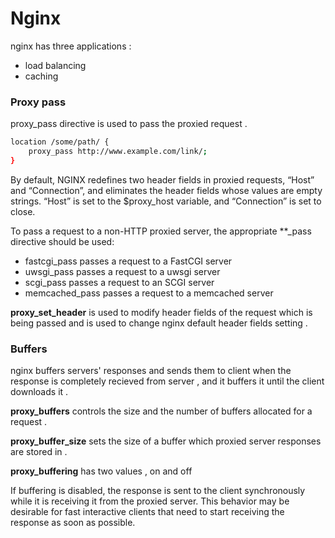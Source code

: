 # Nginx

nginx has three applications : 
* load balancing 
* caching 

### Proxy pass
proxy_pass directive is used to pass the proxied request . 

```bash
location /some/path/ {
    proxy_pass http://www.example.com/link/;
}
```
By default, NGINX redefines two header fields in proxied requests, “Host” and “Connection”, and eliminates the header fields whose values are empty strings. “Host” is set to the $proxy_host variable, and “Connection” is set to close.

To pass a request to a non-HTTP proxied server, the appropriate **_pass directive should be used:

* fastcgi_pass passes a request to a FastCGI server
* uwsgi_pass passes a request to a uwsgi server
* scgi_pass passes a request to an SCGI server
* memcached_pass passes a request to a memcached server

**proxy_set_header** is used to modify header fields of the request which 
is being passed and is used to change nginx default header fields setting .

### Buffers
nginx buffers servers' responses and sends them to client when the response is 
completely recieved from server , and it buffers it until the client downloads it . 

**proxy_buffers** controls the size and the number of buffers allocated for a request .

**proxy_buffer_size** sets the size of a buffer which proxied server responses are stored in . 

**proxy_buffering** has two values , on and off 

If buffering is disabled, the response is sent to the client synchronously while 
it is receiving it from the proxied server. This behavior may be desirable for fast
interactive clients that need to start receiving the response as soon as possible.